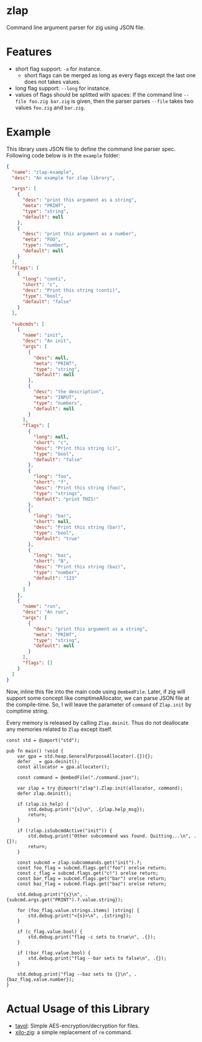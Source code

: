# zlap
Command line argument parser for zig using JSON file.

# Features
- short flag support: `-a` for instance.
    - short flags can be merged as long as every flags except the last one does not takes values.
- long flag support: `--long` for instance.
- values of flags should be splitted with spaces:
  If the command line `--file foo.zig bar.zig` is given, then the parser parses `--file` takes
  two values `foo.zig` and `bar.zig`.

# Example
This library uses JSON file to define the command line parser spec.
Following code below is in the `example` folder:
```json
{
  "name": "zlap-example",
  "desc": "An example for zlap library",

  "args": [
    {
      "desc": "print this argument as a string",
      "meta": "PRINT",
      "type": "string",
      "default": null
    },
    {
      "desc": "print this argument as a number",
      "meta": "FOO",
      "type": "number",
      "default": null
    }
  ],
  "flags": [
    {
      "long": "conti",
      "short": "c",
      "desc": "Print this string (conti)",
      "type": "bool",
      "default": "false"
    }
  ],

  "subcmds": [
    {
      "name": "init",
      "desc": "An init",
      "args": [
        {
          "desc": null,
          "meta": "PRINT",
          "type": "string",
          "default": null
        },
        {
          "desc": "the description",
          "meta": "INPUT",
          "type": "numbers",
          "default": null
        }
      ],
      "flags": [
        {
          "long": null,
          "short": "c",
          "desc": "Print this string (c)",
          "type": "bool",
          "default": "false"
        },
        {
          "long": "foo",
          "short": "f",
          "desc": "Print this string (foo)",
          "type": "strings",
          "default": "print THIS!"
        },
        {
          "long": "bar",
          "short": null,
          "desc": "Print this string (bar)",
          "type": "bool",
          "default": "true"
        },
        {
          "long": "baz",
          "short": "B",
          "desc": "Print this string (baz)",
          "type": "number",
          "default": "123"
        }
      ]
    },
    {
      "name": "run",
      "desc": "An run",
      "args": [
        {
          "desc": "print this argument as a string",
          "meta": "PRINT",
          "type": "string",
          "default": null
        }
      ],
      "flags": []
    }
  ]
}
```

Now, inline this file into the main code using `@embedFile`. Later, if zig will support some
concept like comptimeAllocator, we can parse JSON file at the compile-time.
So, I will leave the parameter of `command` of `Zlap.init` by comptime string.

Every memory is released by calling `Zlap.deinit`. Thus do not deallocate any memories related to
`Zlap` except itself.

```zig
const std = @import("std");

pub fn main() !void {
    var gpa = std.heap.GeneralPurposeAllocator(.{}){};
    defer _ = gpa.deinit();
    const allocator = gpa.allocator();

    const command = @embedFile("./command.json");

    var zlap = try @import("zlap").Zlap.init(allocator, command);
    defer zlap.deinit();

    if (zlap.is_help) {
        std.debug.print("{s}\n", .{zlap.help_msg});
        return;
    }

    if (!zlap.isSubcmdActive("init")) {
        std.debug.print("Other subcommand was found. Quitting...\n", .{});
        return;
    }

    const subcmd = zlap.subcommands.get("init").?;
    const foo_flag = subcmd.flags.get("foo") orelse return;
    const c_flag = subcmd.flags.get("c!") orelse return;
    const bar_flag = subcmd.flags.get("bar") orelse return;
    const baz_flag = subcmd.flags.get("baz") orelse return;

    std.debug.print("{s}\n", .{subcmd.args.get("PRINT").?.value.string});

    for (foo_flag.value.strings.items) |string| {
        std.debug.print("<{s}>\n", .{string});
    }

    if (c_flag.value.bool) {
        std.debug.print("flag -c sets to true\n", .{});
    }

    if (!bar_flag.value.bool) {
        std.debug.print("flag --bar sets to false\n", .{});
    }

    std.debug.print("flag --baz sets to {}\n", .{baz_flag.value.number});
}
```

# Actual Usage of this Library
- [tavol](https://github.com/e0328eric/tavol): Simple AES-encryption/decryption for files.
- [xilo-zig](https://github.com/e0328eric/xilo-zig): a simple replacement of `rm` command.
